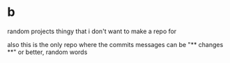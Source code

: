 # b
random projects thingy that i don't want to make a repo for

also this is the only repo where the commits messages can be "** changes **"
or better, random words
